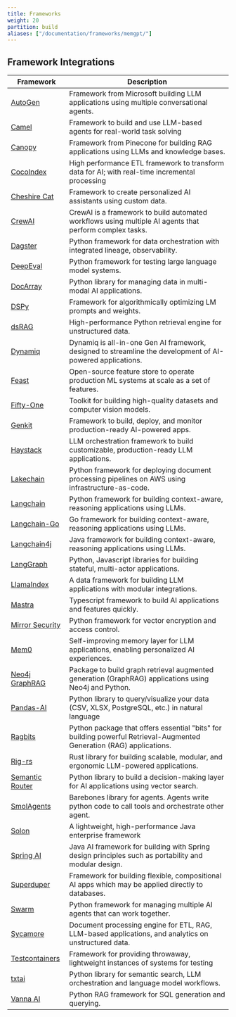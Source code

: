 ```yaml
---
title: Frameworks 
weight: 20
partition: build
aliases: ["/documentation/frameworks/memgpt/"]
---
```


## Framework Integrations

| Framework                                                     | Description                                                                                                          |
| ------------------------------------------------------------- | -------------------------------------------------------------------------------------------------------------------- |
| [AutoGen](/documentation/frameworks/autogen/)                 | Framework from Microsoft building LLM applications using multiple conversational agents.                             |
| [Camel](/documentation/frameworks/camel/)                     | Framework to build and use LLM-based agents for real-world task solving                                              |
| [Canopy](/documentation/frameworks/canopy/)                   | Framework from Pinecone for building RAG applications using LLMs and knowledge bases.                                |
| [CocoIndex](/documentation/frameworks/cocoindex/)             | High performance ETL framework to transform data for AI; with real-time incremental processing     |
| [Cheshire Cat](/documentation/frameworks/cheshire-cat/)       | Framework to create personalized AI assistants using custom data.                                                    |
| [CrewAI](/documentation/frameworks/crewai/)                   | CrewAI is a framework to build automated workflows using multiple AI agents that perform complex tasks.              |
| [Dagster](/documentation/frameworks/dagster/)                 | Python framework for data orchestration with integrated lineage, observability.                                      |
| [DeepEval](/documentation/frameworks/deepeval/)               | Python framework for testing large language model systems.                                                           |
| [DocArray](/documentation/frameworks/docarray/)               | Python library for managing data in multi-modal AI applications.                                                     |
| [DSPy](/documentation/frameworks/dspy/)                       | Framework for algorithmically optimizing LM prompts and weights.                                                     |
| [dsRAG](/documentation/frameworks/dsrag/)                     | High-performance Python retrieval engine for unstructured data.                                                      |
| [Dynamiq](/documentation/frameworks/dynamiq/)                 | Dynamiq is all-in-one Gen AI framework, designed to streamline the development of AI-powered applications.           |
| [Feast](/documentation/frameworks/feast/)                     | Open-source feature store to operate production ML systems at scale as a set of features.                            |
| [Fifty-One](/documentation/frameworks/fifty-one/)             | Toolkit for building high-quality datasets and computer vision models.                                               |
| [Genkit](/documentation/frameworks/genkit/)                   | Framework to build, deploy, and monitor production-ready AI-powered apps.                                            |
| [Haystack](/documentation/frameworks/haystack/)               | LLM orchestration framework to build customizable, production-ready LLM applications.                                |
| [Lakechain](/documentation/frameworks/lakechain/)             | Python framework for deploying document processing pipelines on AWS using infrastructure-as-code.                    |
| [Langchain](/documentation/frameworks/langchain/)             | Python framework for building context-aware, reasoning applications using LLMs.                                      |
| [Langchain-Go](/documentation/frameworks/langchain-go/)       | Go framework for building context-aware, reasoning applications using LLMs.                                          |
| [Langchain4j](/documentation/frameworks/langchain4j/)         | Java framework for building context-aware, reasoning applications using LLMs.                                        |
| [LangGraph](/documentation/frameworks/langgraph/)             | Python, Javascript libraries for building stateful, multi-actor applications.                                        |
| [LlamaIndex](/documentation/frameworks/llama-index/)          | A data framework for building LLM applications with modular integrations.                                            |
| [Mastra](/documentation/frameworks/mastra/)                   | Typescript framework to build AI applications and features quickly.                                                  |
| [Mirror Security](/documentation/frameworks/mirror-security/) | Python framework for vector encryption and access control.                                                           |
| [Mem0](/documentation/frameworks/mem0/)                       | Self-improving memory layer for LLM applications, enabling personalized AI experiences.                              |
| [Neo4j GraphRAG](/documentation/frameworks/neo4j-graphrag/)   | Package to build graph retrieval augmented generation (GraphRAG) applications using Neo4j and Python.                |
| [Pandas-AI](/documentation/frameworks/pandas-ai/)             | Python library to query/visualize your data (CSV, XLSX, PostgreSQL, etc.) in natural language                        |
| [Ragbits](/documentation/frameworks/ragbits/)                 | Python package that offers essential "bits" for building powerful Retrieval-Augmented Generation (RAG) applications. |
| [Rig-rs](/documentation/frameworks/rig-rs/)                   | Rust library for building scalable, modular, and ergonomic LLM-powered applications.                                 |
| [Semantic Router](/documentation/frameworks/semantic-router/) | Python library to build a decision-making layer for AI applications using vector search.                             |
| [SmolAgents](/documentation/frameworks/smolagents/)           | Barebones library for agents. Agents write python code to call tools and orchestrate other agent.                    |
| [Solon](/documentation/frameworks/solon/)                     | A lightweight, high-performance Java enterprise framework                                                            |
| [Spring AI](/documentation/frameworks/spring-ai/)             | Java AI framework for building with Spring design principles such as portability and modular design.                 |
| [Superduper](/documentation/frameworks/superduper/)           | Framework for building flexible, compositional AI apps which may be applied directly to databases.                   |
| [Swarm](/documentation/frameworks/swarm/)                     | Python framework for managing multiple AI agents that can work together.                                             |
| [Sycamore](/documentation/frameworks/sycamore/)               | Document processing engine for ETL, RAG, LLM-based applications, and analytics on unstructured data.                 |
| [Testcontainers](/documentation/frameworks/testcontainers/)   | Framework for providing throwaway, lightweight instances of systems for testing                                      |
| [txtai](/documentation/frameworks/txtai/)                     | Python library for semantic search, LLM orchestration and language model workflows.                                  |
| [Vanna AI](/documentation/frameworks/vanna-ai/)               | Python RAG framework for SQL generation and querying.                                                                |
